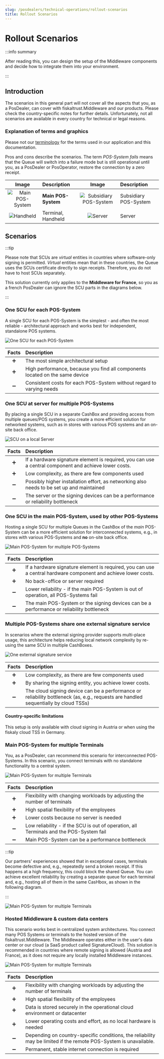 ```yaml
---
slug: /posdealers/technical-operations/rollout-scenarios
title: Rollout Scenarios
---
```

# Rollout Scenarios

:::info summary

After reading this, you can design the setup of the Middleware components and decide how to integrate them into your environment.

:::

## Introduction
The scenarios in this general part will not cover all the aspects that you, as a PosDealer, can cover with fiskaltrust.Middleware and our products. 
Please check the country-specific notes for further details. Unfortunately, not all scenarios are available in every country for technical or legal reasons.

### Explanation of terms and graphics

Please not our [terminology](https://docs.fiskaltrust.cloud/docs/faq/terms) for the terms used in our application and this documentation.


Pros and cons describe the scenarios. The term _POS-System fails_ means that the Queue will switch into a failure mode but is still operational until you, as a PosDealer or PosOperator, restore the connection by a zero receipt. 

|                      Image                      | Description         |                      Image                       | Description           |
| :---------------------------------------------: | :------------------ | :----------------------------------------------: | :-------------------- |
| ![Main POS-System](images/main-POS-System.png ) | **Main POS-System** | ![Subsidiary POS-System](images/POS-System.png ) | Subsidiary POS-System |
|   ![Handheld](images/handheld.png "Handheld")   | Terminal, Handheld  |      ![Server](images/server.png "Server")       | Server                |

## Scenarios

:::tip

Please note that SCUs are _virtual_ entities in countries where software-only signing is permitted. _Virtual_ entities mean that in these countries, the Queue uses the SCUs certificate directly to sign receipts. Therefore, you do not have to host SCUs separately. 

This solution currently only applies to the **Middleware for France**, so you as a french PosDealer can ignore the SCU parts in the diagrams below.

:::

### One SCU for each POS-System
A single SCU for each POS-System is the simplest - and often the most reliable - architectural approach and works best for independent, standalone POS systems.

![One SCU for each POS-System](images/scenario-1-RR.png "One SCU for each POS-System")

| Facts | Description                                                          |
| :---: | :------------------------------------------------------------------- |
|   ➕   | The most simple architectural setup                                  |
|   ➕   | High performance, because you find all components located on the same device   |
|   ➖   | Consistent costs for each POS-System without regard to varying needs |

### One SCU at server for multiple POS-Systems
By placing a single SCU in a separate CashBox and providing access from multiple queues/POS systems, you create a more efficient solution for networked systems, such as in stores with various POS systems and an on-site back office.

![SCU on a local Server](images/scenario-2-RR.png "SCU on a local Server")

| Facts | Description                                                                                     |
| :---: | :---------------------------------------------------------------------------------------------- |
|   ➕   | If a hardware signature element is required, you can use a central component and achieve lower costs. |
|   ➕   | Low complexity, as there are few components used                                                |
|   ➖   | Possibly higher installation effort, as networking also needs to be set up and maintained        |
|   ➖   | The server or the signing devices can be a performance or reliability bottleneck                |

### One SCU in the main POS-System, used by other POS-Systems
Hosting a single SCU for multiple Queues in the CashBox of the _main_ POS-System can be a more efficient solution for interconnected systems, e.g., in stores with various POS-Systems and **no** on-site back office.

![Main POS-System for multiple POS-Systems](images/scenario-3-RR.png "Main POS-System for multiple POS-Systems")

| Facts | Description                                                                                     |
| :---: | :---------------------------------------------------------------------------------------------- |
|   ➕   | If a hardware signature element is required, you can use a central hardware component and achieve lower costs. |
|   ➕   | No back-office or server required                                                               |
|   ➖   | Lower reliability - if the main POS-System is out of operation, all POS-Systems fail            |
|   ➖   | The main POS-System or the signing devices can be a performance or reliability bottleneck       |

### Multiple POS-Systems share one external signature service
In scenarios where the external signing provider supports multi-place usage, this architecture helps reducing local network complexity by re-using the same SCU in multiple CashBoxes.

![One external signature service](images/scenario-4-RR.png "One external signature service")

| Facts | Description                                                                                                                       |
| :---: | :-------------------------------------------------------------------------------------------------------------------------------- |
|   ➕   | Low complexity, as there are few components used                                                                                  |
|   ➕   | By sharing the signing entity, you achieve lower costs.                                                      |
|   ➖   | The cloud signing device can be a performance or reliability bottleneck (as, e.g., requests are handled sequentially by cloud TSSs) |

#### Country-specific limitations
This setup is only available with cloud signing in Austria or when using the fiskaly cloud TSS in Germany.

### Main POS-System for multiple Terminals
You, as a PosDealer, can recommend this scenario for interconnected POS-Systems. In this scenario, you connect terminals with no standalone functionality to a central system.

![Main POS-System for multiple Terminals](images/scenario-5-RR.png "Main POS-System for multiple Terminals")

| Facts | Description                                                                             |
| :---: | :-------------------------------------------------------------------------------------- |
|   ➕   | Flexibility with changing workloads by adjusting the number of terminals                |
|   ➕   | High spatial flexibility of the employees                                               |
|   ➕   | Lower costs because no server is needed                                                |
|   ➖   | Low reliability - if the SCU is out of operation, all Terminals and the POS-System fail |
|   ➖   | Main POS-System can be a performance bottleneck                                         |

:::tip

Our partners' experiences showed that in exceptional cases, terminals become defective and, e.g., repeatedly send a broken receipt. If this happens at a high frequency, this could block the shared Queue. You can achieve excellent reliability by creating a separate queue for each terminal and, e.g., hosting all of them in the same CasHbox, as shown in the following diagram.

:::

![Main POS-System for multiple Terminals](images/scenario-5B-RR.png "Main POS-System for multiple Terminals")

### Hosted Middleware & custom data centers
This scenario works best in centralized system architectures. You connect many POS Systems or terminals to the hosted version of the fiskaltrust.Middleware. The Middleware operates either in the user's data center or our cloud (a SaaS product called SignatureCloud). This solution is recommended in countries where remote signing is allowed (Austria and France), as it does not require any locally installed Middleware instances.

![Main POS-System for multiple Terminals](images/scenario-6-RR.png "Main POS-System for multiple Terminals")


| Facts | Description                                                                                                         |
| :---: | :------------------------------------------------------------------------------------------------------------------ |
|   ➕   | Flexibility with changing workloads by adjusting the number of terminals                                            |
|   ➕   | High spatial flexibility of the employees                                                                           |
|   ➕   | Data is stored securely in the operational cloud environment or datacenter                                          |
|   ➕   | Lower operating costs and effort, as no local hardware is needed                                                  |
|   ➖   | Depending on country-specific conditions, the reliability may be limited if the remote POS-System is unavailable. |
|   ➖   | Permanent, stable internet connection is required                                                                   |

